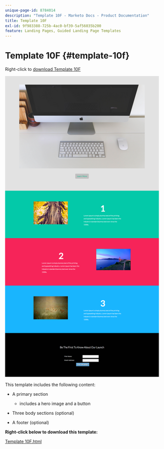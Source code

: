 ```yaml
---
unique-page-id: 8784014
description: "Template 10F - Marketo Docs - Product Documentation"
title: Template 10F
exl-id: 9f983388-725b-4ac0-bf39-5af56035b200
feature: Landing Pages, Guided Landing Page Templates
---
```

# Template 10F {#template-10f}

Right-click to [download Template 10F](https://experienceleague.adobe.com/landing/marketo/lp-templates/template-10f.html)

![](assets/image2015-7-27-11-3a14-3a42.png)

This template includes the following content:

* A primary section

  * includes a hero image and a button

* Three body sections (optional)
* A footer (optional)

**Right-click below to download this template:**

[Template 10F.html](https://experienceleague.adobe.com/landing/marketo/lp-templates/template-10f.html)
